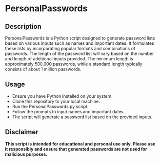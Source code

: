 # PersonalPasswords
## Description

PersonalPasswords is a Python script designed to generate password lists based on various inputs such as names and important dates. It formulates these lists by incorporating popular formats and combinations of passwords. The length of the password list will vary based on the number and length of additional inputs provided. The minimum length is approximately 500,000 passwords, while a standard length typically consists of about 1 million passwords.
## Usage

- Ensure you have Python installed on your system.
- Clone this repository to your local machine.
- Run the PersonalPasswords.py script.
- Follow the prompts to input names and important dates.
- The script will generate a password list based on the provided inputs.

## Disclaimer

**This script is intended for educational and personal use only. Please use it responsibly and ensure that generated passwords are not used for malicious purposes.**
